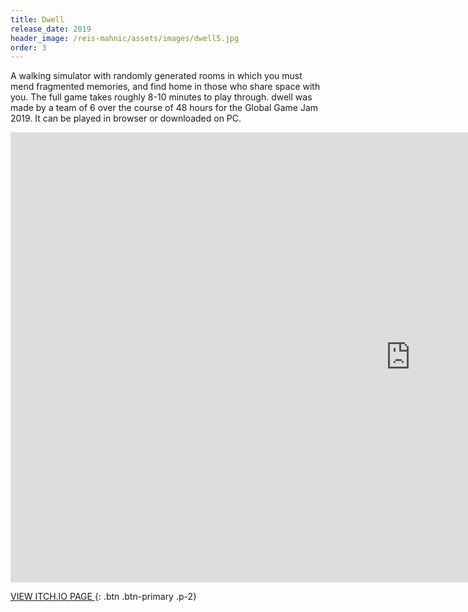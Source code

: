 ```yaml
---
title: Dwell
release_date: 2019
header_image: /reis-mahnic/assets/images/dwell5.jpg
order: 3
---
```

A walking simulator with randomly generated rooms in which you must mend fragmented memories, and find home in those who share space with you. The full game takes roughly 8-10 minutes to play through. dwell was made by a team of 6 over the course of 48 hours for the Global Game Jam 2019. It can be played in browser or downloaded on PC. 

<iframe frameborder="0" src="https://itch.io/embed-upload/1328186?color=bcaad2" allowfullscreen="" width="1280" height="720"></iframe>

<br>

[VIEW ITCH.IO PAGE ](http://www.google.com){: .btn .btn-primary .p-2}
